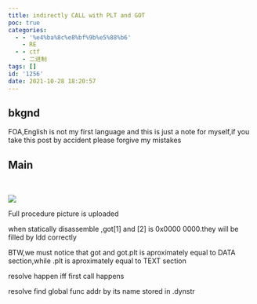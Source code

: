 ```yaml
---
title: indirectly CALL with PLT and GOT
poc: true
categories:
  - - '%e4%ba%8c%e8%bf%9b%e5%88%b6'
    - RE
  - - ctf
    - 二进制
tags: []
id: '1256'
date: 2021-10-28 18:20:57
---
```


## bkgnd

FOA,English is not my first language and this is just a note for myself,if you take this post by accident please forgive my mistakes

## Main

​

![](https://raw.githubusercontent.com/Valkierja/ALLPIC/main/img/202303181057254.png)

Full procedure picture is uploaded

when statically disassemble ,got\[1\] and \[2\] is 0x0000 0000.they will be filled by ldd correctly

BTW,we must notice that got and got.plt is aproximately equal to DATA section,while .plt is aproximately equal to TEXT section

resolve happen iff first call happens

resolve find global func addr by its name stored in .dynstr